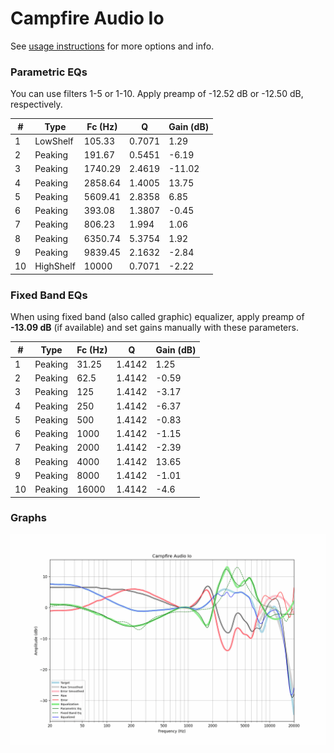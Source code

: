 # Campfire Audio Io
See [usage instructions](https://github.com/jaakkopasanen/AutoEq#usage) for more options and info.

### Parametric EQs
You can use filters 1-5 or 1-10. Apply preamp of -12.52 dB or -12.50 dB, respectively.

|   # | Type      |   Fc (Hz) |      Q |   Gain (dB) |
|-----|-----------|-----------|--------|-------------|
|   1 | LowShelf  |    105.33 | 0.7071 |        1.29 |
|   2 | Peaking   |    191.67 | 0.5451 |       -6.19 |
|   3 | Peaking   |   1740.29 | 2.4619 |      -11.02 |
|   4 | Peaking   |   2858.64 | 1.4005 |       13.75 |
|   5 | Peaking   |   5609.41 | 2.8358 |        6.85 |
|   6 | Peaking   |    393.08 | 1.3807 |       -0.45 |
|   7 | Peaking   |    806.23 | 1.994  |        1.06 |
|   8 | Peaking   |   6350.74 | 5.3754 |        1.92 |
|   9 | Peaking   |   9839.45 | 2.1632 |       -2.84 |
|  10 | HighShelf |  10000    | 0.7071 |       -2.22 |

### Fixed Band EQs
When using fixed band (also called graphic) equalizer, apply preamp of **-13.09 dB** (if available) and set gains manually with these parameters.

|   # | Type    |   Fc (Hz) |      Q |   Gain (dB) |
|-----|---------|-----------|--------|-------------|
|   1 | Peaking |     31.25 | 1.4142 |        1.25 |
|   2 | Peaking |     62.5  | 1.4142 |       -0.59 |
|   3 | Peaking |    125    | 1.4142 |       -3.17 |
|   4 | Peaking |    250    | 1.4142 |       -6.37 |
|   5 | Peaking |    500    | 1.4142 |       -0.83 |
|   6 | Peaking |   1000    | 1.4142 |       -1.15 |
|   7 | Peaking |   2000    | 1.4142 |       -2.39 |
|   8 | Peaking |   4000    | 1.4142 |       13.65 |
|   9 | Peaking |   8000    | 1.4142 |       -1.01 |
|  10 | Peaking |  16000    | 1.4142 |       -4.6  |

### Graphs
![](./Campfire%20Audio%20Io.png)
